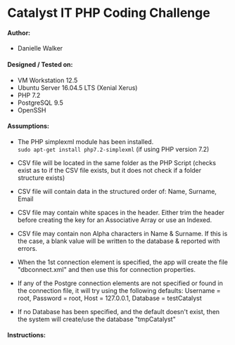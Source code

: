 # Catalyst IT PHP Coding Challenge

#### Author:
* Danielle Walker

#### Designed / Tested on:
* VM Workstation 12.5   
* Ubuntu Server 16.04.5 LTS (Xenial Xerus)   
* PHP 7.2   
* PostgreSQL 9.5
* OpenSSH

#### Assumptions:
* The PHP simplexml module has been installed.   
    `sudo apt-get install php7.2-simplexml`  (if using PHP version 7.2)   

* CSV file will be located in the same folder as the PHP Script (checks exist as to if the CSV file exists, but it does not check if a folder structure exists)
* CSV file will contain data in the structured order of: Name, Surname, Email
* CSV file may contain white spaces in the header.  Either trim the header before creating the key for an Associative Array or use an Indexed.
* CSV file may contain non Alpha characters in Name & Surname.  If this is the case, a blank value will be written to the database & reported with errors.
* When the 1st connection element is specified, the app will create the file "dbconnect.xml" and then use this for connection properties.
* If any of the Postgre connection elements are not specified or found in the connection file, it will try using the following defaults:
  Username = root, Password = root, Host = 127.0.0.1, Database = testCatalyst
* If no Database has been specified, and the default doesn't exist, then the system will create/use the database "tmpCatalyst"

#### Instructions:
